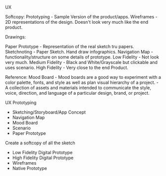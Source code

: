 UX

Softcopy:
Prototyping - Sample Version of the product/apps.
Wireframes - 2D representations of the design. Doesn't look very much like the end product.

Drawings:

Paper Prototype - Representation of the real sketch tru papers.
Sketchnoting - Paper Sketch. Hand draw infographics.
Navigation Map - functionality/structure on some details of prototype.
Low Fidelity - Not look very much.
Medium Fidelity - Black and White/Grayscale but clickable and uses scenario.
High Fidelity - Very close to the end Product.

Reference:
Mood Board - Mood boards are a good way to experiment with a color palette, fonts, and style as well as plan visual 
	     hierarchy of a project.
	   - A collection of assets and materials intended to communicate the style, voice, direction, and 
             language of a particular design, brand, or project.

UX Prototyping

* Sketching/Storyboard/App Concept
* Navigation Map 
* Mood Board 
* Scenario
* Paper Prototype

Create a softcopy of all the sketch
* Low Fidelity Digital Prototype 
* High Fidelity Digital Prototype 
* Wireframes 
* Native Prototype
